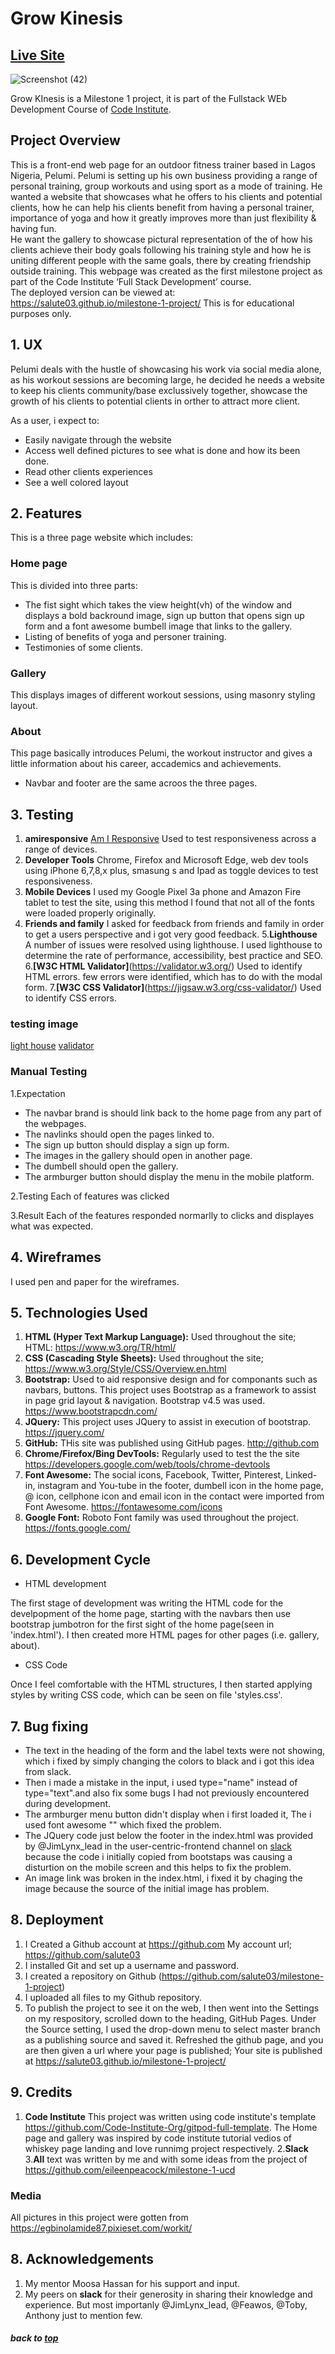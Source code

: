 # Grow Kinesis

## [Live Site](https://salute03.github.io/milestone-1-project/)
![Screenshot (42)](https://user-images.githubusercontent.com/65897717/99201236-a7807980-276f-11eb-9c09-eaa6f2212826.png)

Grow KInesis is a Milestone 1 project, it is part of the Fullstack WEb Development Course of [Code Institute](https://codeinstitute.net/).

## Project Overview

This is a front-end web page for an outdoor fitness trainer based in Lagos Nigeria, Pelumi.  Pelumi is setting up his own business providing a range of personal training, group workouts and using sport as a mode of training.
He wanted a website that showcases what he offers to his clients and potential clients, how he can help his clients benefit from having a personal trainer, importance of yoga and how it greatly improves more than just flexibility & having fun.  
He want the gallery to showcase pictural representation of the of how his clients achieve their body goals following his training style and how he is uniting different people with the same goals, there by creating friendship outside training.
This webpage was created as the first milestone project as part of the Code Institute ‘Full Stack Development’ course.  
The deployed version can be viewed at: https://salute03.github.io/milestone-1-project/
This is for educational purposes only.

## 1. UX

Pelumi deals with the hustle of showcasing his work via social media alone, as his workout sessions are becoming large, he decided he needs a website to keep his clients community/base exclussively together, showcase the growth of his clients to potential clients in orther to attract more client.

As a user, i expect to:
* Easily navigate through the website
* Access well defined pictures to see what is done and how its been done.
* Read other clients experiences
* See a well colored layout

## 2. Features

This is a three page website which includes:

### Home page 
This is divided into three parts:
* The fist sight which takes the view height(vh) of the window and displays a bold backround image, sign up button that opens sign up form and a font awesome bumbell image that links to the gallery.
* Listing of benefits of yoga and personer training.
* Testimonies of some clients.

### Gallery 
This displays images of different workout sessions, using masonry styling layout.

### About
This page basically introduces Pelumi, the workout instructor and gives a little information about his career, accademics and achievements.

* Navbar and footer are the same acroos the three pages.


## 3. Testing

1. **amiresponsive** [Am I Responsive](http://ami.responsivedesign.is/) Used to test responsiveness across a range of devices.
2. **Developer Tools** Chrome, Firefox and Microsoft Edge, web dev tools using iPhone 6,7,8,x plus, smasung s and Ipad as toggle devices to test responsiveness.
3. **Mobile Devices** I used my Google Pixel 3a phone and Amazon Fire tablet to test the site, using this method I found that not all of the fonts were loaded properly originally.
4. **Friends and family** I asked for feedback from friends and family in order to get a users perspective and i got very good feedback.
5.**Lighthouse** A number of issues were resolved using lighthouse. I used lighthouse to determine the rate of performance, accessibility, best practice and SEO.
6.**[W3C HTML Validator]**(https://validator.w3.org/) Used to identify HTML errors. few errors were identified, which has to do with the modal form.
7.**[W3C CSS Validator]**(https://jigsaw.w3.org/css-validator/) Used to identify CSS errors.

### testing image
[light house](assets/images/test.jpg)
[validator](asstes/images/test2.jpg)

### Manual Testing

1.Expectation 
* The navbar brand is should link back to the home page from any part of the webpages.
* The navlinks should open the pages linked to.
* The sign up button should display a sign up form.
* The images in the gallery should open in another page.
* The dumbell should open the gallery.
* The armburger button should display the menu in the mobile platform.

2.Testing
Each of features was clicked

3.Result
Each of the features responded normarlly to clicks and displayes what was expected.

## 4. Wireframes
I used pen and paper for the wireframes.

## 5. Technologies Used

1. **HTML (Hyper Text Markup Language):** Used throughout the site;  
   HTML: https://www.w3.org/TR/html/ 
2. **CSS (Cascading Style Sheets):** Used throughout the site;
   https://www.w3.org/Style/CSS/Overview.en.html
3. **Bootstrap:** Used to aid responsive design and for componants such as navbars, buttons. This project uses Bootstrap as a framework to assist in page grid layout & navigation.  Bootstrap v4.5 was used.
   https://www.bootstrapcdn.com/
4. **JQuery:** This project uses JQuery to assist in execution of bootstrap.
   https://jquery.com/
5. **GitHub:** THis site was published using GitHub pages.
   http://github.com
6. **Chrome/Firefox/Bing DevTools:** Regularly used to test the the site 
   https://developers.google.com/web/tools/chrome-devtools
7. **Font Awesome:** The social icons,  Facebook, Twitter, Pinterest, Linked-in, instagram and You-tube  in the footer, dumbell icon in the home page, @ icon, cellphone icon and email icon in the contact  were imported from Font Awesome. 
   https://fontawesome.com/icons
8. **Google Font:** Roboto Font family was used throughout the project.
   https://fonts.google.com/

## 6. Development Cycle

* HTML development

The first stage of development was writing the HTML code for the develpopment of the home page, starting with the navbars then use bootstrap jumbotron for the first sight of the home page(seen in 'index.html').
I then created more HTML pages for other pages (i.e. gallery, about).

* CSS Code

Once I feel comfortable with the HTML structures, I then started applying styles by writing CSS code, which can be seen on file 'styles.css'.


## 7. Bug fixing

* The text in the heading of the form and the label texts were not showing, which i fixed by simply changing the colors to black and i got this idea from slack.
* Then i made a mistake in the input, i used type="name" instead of type="text".and also fix some bugs I had not previously encountered during development.
* The armburger menu button didn't display when i first loaded it, The i used font awesome "<i class="fas fa-bars"></i>" which fixed the problem.
* The JQuery code just below the footer in the index.html was provided by @JimLynx_lead in the user-centric-frontend channel on [slack](https/slack.com) because the code i initially copied from bootstaps  was causing a disturtion on the mobile screen and this helps to fix the problem.
* An image link was broken in the index.html, i fixed it by chaging the image because the source of the initial image has problem.


## 8. Deployment

1. I Created a Github account at https://github.com
   My account url; https://github.com/salute03
2. I installed Git and set up a username and password.
3. I created a repository on Github (https://github.com/salute03/milestone-1-project)
4. I uploaded all files to my Github repository.
6. To publish the project to see it on the web, I then went into the Settings on my respository, scrolled down to the heading, GitHub Pages. Under the Source setting, I used the drop-down menu to select master branch as a publishing source and saved it. Refreshed the github page, and you are then given a url where your page is published;
Your site is published at https://salute03.github.io/milestone-1-project/

## 9. Credits

1. **Code Institute**
This project was written using code institute's template https://github.com/Code-Institute-Org/gitpod-full-template. The Home page and gallery was inspired by code institute tutorial vedios of whiskey page landing and love runnimg project respectively.
2.**Slack**
3.**All** text was written by me and with some ideas from the project of https://github.com/eileenpeacock/milestone-1-ucd


### Media
All pictures in this project were gotten from https://egbinolamide87.pixieset.com/workit/

## 8. Acknowledgements

1.  My mentor Moosa Hassan for his support and input.
2.  My peers on **slack** for their generosity in sharing their knowledge and experience. But most importanly @JimLynx_lead, @Feawos, @Toby, Anthony just to mention few.

##### back to [top](#table-of-contents)
                  